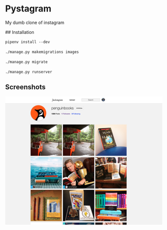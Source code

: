 # Pystagram

My dumb clone of instagram

## Installation

    pipenv install --dev

    ./manage.py makemigrations images

    ./manage.py migrate

    ./manage.py runserver

## Screenshots

![Screenshot](Screenshot.png "Screenshot")